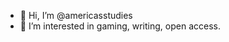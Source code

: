 - 👋 Hi, I’m @americasstudies
- 👀 I’m interested in gaming, writing, open access.

<!---
americasstudies/americasstudies is a ✨ special ✨ repository because its `README.md` (this file) appears on your GitHub profile.
You can click the Preview link to take a look at your changes.
--->
